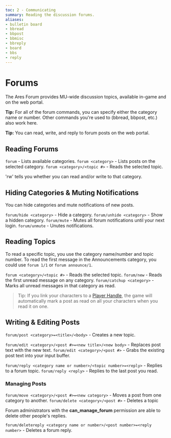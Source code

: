 ```yaml
---
toc: 2 - Communicating
summary: Reading the discussion forums.
aliases:
- bulletin board
- bbread
- bbpost
- bbmisc
- bbreply
- board
- bbs
- reply
---
```

# Forums

The Ares Forum provides MU-wide discussion topics, available in-game and on the web portal.

**Tip:** For all of the forum commands, you can specify either the category name or number.  Other commands you're used to (bbread, bbpost, etc.) also work here.

**Tip:** You can read, write, and reply to forum posts on the web portal.

## Reading Forums
`forum` - Lists available categories.
`forum <category>` - Lists posts on the selected category.
`forum <category>/<topic #>` - Reads the selected topic.

'rw' tells you whether you can read and/or write to that category.

## Hiding Categories & Muting Notifications

You can hide categories and mute notifications of new posts.

`forum/hide <category>`  - Hide a category.
`forum/unhide <category>` - Show a hidden category.
`forum/mute` - Mutes all forum notifications until your next login.
`forum/unmute` - Unutes notifications.

## Reading Topics

To read a specific topic, you use the category name/number and topic number.  To read the first message in the Announcements category, you could use `forum 1/1` or `forum announce/1`.

`forum <category>/<topic #>` - Reads the selected topic.
`forum/new` - Reads the first unread message on any category.
`forum/catchup <category>` - Marks all unread messages in that category as read.

> Tip:  If you link your characters to a [Player Handle](/help/handles), the game will automatically mark a post as read on all your characters when you read it on one.


## Writing & Editing Posts

`forum/post <category>=<title>/<body>` - Creates a new topic.

`forum/edit <category>/<post #>=<new title>/<new body>` - Replaces post text with the new text.
`forum/edit <category>/<post #>` - Grabs the existing post text into your input buffer.

`forum/reply <category name or number>/<topic number>=<reply>` - Replies to a forum topic.
`forum/reply <reply>` - Replies to the last post you read.

### Managing Posts

`forum/move <category>/<post #>=<new category>` - Moves a post from one category to another.
`forum/delete <category>/<post #>` - Deletes a topic

Forum administrators with the **can\_manage\_forum** permission are able to delete other people's replies.

`forum/deletereply <category name or number>/<post number>=<reply number>` - Deletes a forum reply.
